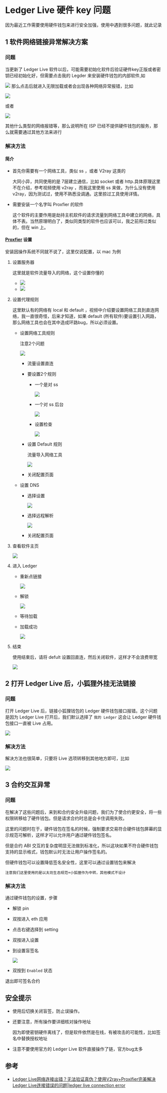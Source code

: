 # Ledger Live 硬件 key 问题
因为最近工作需要使用硬件钱包来进行安全加强，使用中遇到很多问题，就此记录
## 1 软件网络链接异常解决方案
### 问题
当更新了 Ledger Live 软件以后，可能需要初始化软件后验证硬件key正版或者密钥已经初始化好，但需要点击我的 Legder 来安装硬件钱包的内部软件,如

![](./pic/ledger.png)
那么点击后就进入无限加载或者会出现各种网络异常报错，比如

![](./pic/ledger1.png)

或者

![](./pic/ledger2.png)

其他什么类型的网络报错等，那么说明所在 ISP 已经不提供硬件钱包的服务，那么就需要通过其他方法来进行

### 解决方法
#### 简介
- 首先你需要有一个网络工具，类似 ss ，或者 V2ray 这类的

	大同小异，共同使用的是 7层建立通信，比如 socket 或者 http.具体原理这里不在介绍，参考视频使用 v2ray ，而我这里使用 ss 来做，为什么没有使用 v2ray，因为测试过，使用不熟悉没调通。这里掠过工具使用详情。
- 需要安装一个名字叫 Proxfier 的软件

	这个软件的主要作用是劫持主机软件的请求流量到网络工具中建立的网络，具体不表。当然原理明白了，类似同类型的软件也应该可以，我之前用过类似的，但在 win 上。

#### [Proxfier](https://www.proxifier.com/download/) 设置
安装因操作系统不同就不说了，这里仅说配置，以 mac 为例

1. 设置服务器

	这里就是软件流量导入的网络，这个设置你懂的

	- ![](./pic/proxfier.png)	
	- ![](./pic/proxfier-proxyserver.png)
2. 设置代理规则

	这里默认有的网络有 local 和 default ，视频中介绍要设置网络工具到直连网络，我一直很奇怪，后来才知道，如果 default (所有软件)要设置引入网路，那么网络工具也会在其中造成环路bug，所以必须设置。
	
	- 设置网络工具规则

		注意2个问题
		
		![](./pic/proxfier-proxyrule.png) 
		
		- 流量设置直连
		- 要设置2个规则
			- 一个是对 ss
			
				![](./pic/proxfier-proxyrule1.png) 
			- 一个对 ss 后台

				![](./pic/proxfier-proxyrule2.png) 
			- 设置检查

				![](./pic/proxfier-rulecheck.png)
		- 设置 Default 规则
	
			流量导入网络工具
			
			![](./pic/proxfier-proxyrule3.png) 
		- 关闭配置页面		
	- 设置 DNS
		- 选择设置
	
			![](./pic/proxfier-nameserver.png) 
		- 选择远程解析
		
			![](./pic/proxfier-nameserver2.png) 
		- 关闭配置页面
3. 查看软件主页

	![](./pic/homepage.png)
4. 进入 Ledger 
	- 重新点链接

		![](./pic/ledger3.png)
	- 解锁

		![](./pic/ledger4.png)	
	- 等待加载
	- 加载成功

		![](./pic/ledger5.png)
5. 结束

	使用结束后，请将 defult 设置回直连，然后关闭软件，这样才不会浪费带宽
	
	![](./pic/proxfier-ruleend.png)

## 2 打开 Ledger Live 后，小狐狸外挂无法链接
### 问题
打开 Ledger Live 后，链接小狐狸钱包的 Ledger 硬件钱包接口报错。这个问题是因为 Ledger Live 打开后，我们默认选择了 `我的 Ledger` 这会让 Ledger 硬件钱包接口一直被 Live 占用。

![](./pic/ledger6.png)
### 解决方法
解决方法也很简单，只要将 Live 选项转移到其他地方即可，比如

![](./pic/ledger7.png)

## 3 合约交互异常
### 问题
在解决了这些问题后，来到和合约安全升级问题，我们为了使合约更安全，将一些权限转移给了硬件钱包。但是请求合约时总是会卡住调用失败。

这里的问题时在于，硬件钱包在签名的时候，强制要求交易符合硬件钱包屏幕的显示规范可解析，这样才可以允许用户通过硬件钱包签名。

但是合约 ABI 交互的复杂度明显无法做到标准化，所以这块如果不符合硬件钱包支持的显示格式，钱包默认时无法让用户操作签名的。

但硬件钱包可以设置降低签名安全性，这里可以通过设置钱包来解决

	注意我们这里使用的是以太坊生态规范+小狐狸作为中转，其他模式不设计
### 解决方法
通过硬件钱包的设置，步骤

- 解锁 pin
- 双按进入 eth 应用
- 点击右键选择到 setting
- 双按进入设置
- 到设置盲签名

	![](./pic/hardkey.png)
- 双按到 `Enabled` 状态

退出即可签名合约

## 安全提示
- 使用后切换关闭盲签，防止误操作。
- 还要注意，所有操作要详细核对操作地址

	因为即使密钥硬件离线了，但是软件依然是在线，有被攻击的可能性，比如签名中替换授权地址
- 注意不要使用官方的 Ledger Live 软件直接操作了链，官方bug太多	
						

## 参考
- [Ledger Live网络连接出错？无法验证真伪？使用V2ray+Proxifier完美解决Ledger Live连接错误的问题|ledger live connection error](https://www.youtube.com/watch?v=0TypinIZXPc)		
		
	
					
			
					 
						

